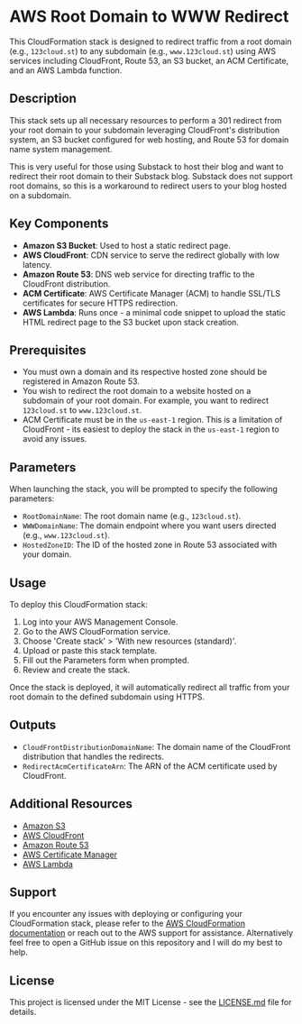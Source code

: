 # AWS Root Domain to WWW Redirect

This CloudFormation stack is designed to redirect traffic from a root domain (e.g., `123cloud.st`) to any subdomain (e.g., `www.123cloud.st`) using AWS services including CloudFront, Route 53, an S3 bucket, an ACM Certificate, and an AWS Lambda function.

## Description

This stack sets up all necessary resources to perform a 301 redirect from your root domain to your subdomain leveraging CloudFront's distribution system, an S3 bucket configured for web hosting, and Route 53 for domain name system management.

This is very useful for those using Substack to host their blog and want to redirect their root domain to their Substack blog. Substack does not support root domains, so this is a workaround to redirect users to your blog hosted on a subdomain.

## Key Components

- **Amazon S3 Bucket**: Used to host a static redirect page.
- **AWS CloudFront**: CDN service to serve the redirect globally with low latency.
- **Amazon Route 53**: DNS web service for directing traffic to the CloudFront distribution.
- **ACM Certificate**: AWS Certificate Manager (ACM) to handle SSL/TLS certificates for secure HTTPS redirection.
- **AWS Lambda**: Runs once - a minimal code snippet to upload the static HTML redirect page to the S3 bucket upon stack creation.

## Prerequisites

- You must own a domain and its respective hosted zone should be registered in Amazon Route 53.
- You wish to redirect the root domain to a website hosted on a subdomain of your root domain. For example, you want to redirect `123cloud.st` to `www.123cloud.st`.
- ACM Certificate must be in the `us-east-1` region. This is a limitation of CloudFront - its easiest to deploy the stack in the `us-east-1` region to avoid any issues.

## Parameters

When launching the stack, you will be prompted to specify the following parameters:

- `RootDomainName`: The root domain name (e.g., `123cloud.st`).
- `WWWDomainName`: The domain endpoint where you want users directed (e.g., `www.123cloud.st`).
- `HostedZoneID`: The ID of the hosted zone in Route 53 associated with your domain.

## Usage

To deploy this CloudFormation stack:

1. Log into your AWS Management Console.
2. Go to the AWS CloudFormation service.
3. Choose 'Create stack' > 'With new resources (standard)'.
4. Upload or paste this stack template.
5. Fill out the Parameters form when prompted.
6. Review and create the stack.

Once the stack is deployed, it will automatically redirect all traffic from your root domain to the defined subdomain using HTTPS.

## Outputs

- `CloudFrontDistributionDomainName`: The domain name of the CloudFront distribution that handles the redirects.
- `RedirectAcmCertificateArn`: The ARN of the ACM certificate used by CloudFront.

## Additional Resources

- [Amazon S3](https://aws.amazon.com/s3/)
- [AWS CloudFront](https://aws.amazon.com/cloudfront/)
- [Amazon Route 53](https://aws.amazon.com/route53/)
- [AWS Certificate Manager](https://aws.amazon.com/certificate-manager/)
- [AWS Lambda](https://aws.amazon.com/lambda/)

## Support

If you encounter any issues with deploying or configuring your CloudFormation stack, please refer to the [AWS CloudFormation documentation](https://docs.aws.amazon.com/cloudformation/index.html) or reach out to the AWS support for assistance. Alternatively feel free to open a GitHub issue on this repository and I will do my best to help.

## License

This project is licensed under the MIT License - see the [LICENSE.md](LICENSE.md) file for details.